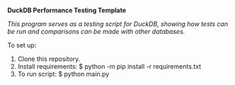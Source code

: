 **DuckDB Performance Testing Template**

_This program serves as a testing script for DuckDB, showing how tests can be run and comparisons can be made with other databases._ 

To set up:

1. Clone this repository.
2. Install requirements: $ python -m pip install -r requirements.txt
3. To run script: $ python main.py
